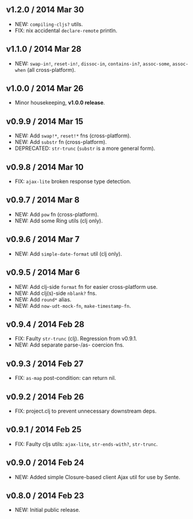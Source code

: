 ## v1.2.0 / 2014 Mar 30

 * NEW: `compiling-cljs?` utils.
 * FIX: nix accidental `declare-remote` println.


## v1.1.0 / 2014 Mar 28

 * NEW: `swap-in!`, `reset-in!`, `dissoc-in`, `contains-in?`, `assoc-some`, `assoc-when` (all cross-platform).


## v1.0.0 / 2014 Mar 26

 * Minor housekeeping, **v1.0.0 release**.


## v0.9.9 / 2014 Mar 15

 * NEW: Add `swap!*`, `reset!*` fns (cross-platform).
 * NEW: Add `substr` fn (cross-platform).
 * DEPRECATED: `str-trunc` (`substr` is a more general form).


## v0.9.8 / 2014 Mar 10

 * FIX: `ajax-lite` broken response type detection.


## v0.9.7 / 2014 Mar 8

 * NEW: Add `pow` fn (cross-platform).
 * NEW: Add some Ring utils (clj only).


## v0.9.6 / 2014 Mar 7

 * NEW: Add `simple-date-format` util (clj only).


## v0.9.5 / 2014 Mar 6

 * NEW: Add clj-side `format` fn for easier cross-platform use.
 * NEW: Add clj(s)-side `nblank?` fns.
 * NEW: Add `round*` alias.
 * NEW: Add `now-udt-mock-fn`, `make-timestamp-fn`.


## v0.9.4 / 2014 Feb 28

 * FIX: Faulty `str-trunc` (clj). Regression from v0.9.1.
 * NEW: Add separate parse-/as- coercion fns.


## v0.9.3 / 2014 Feb 27

 * FIX: `as-map` post-condition: can return nil.


## v0.9.2 / 2014 Feb 26

 * FIX: project.clj to prevent unnecessary downstream deps.


## v0.9.1 / 2014 Feb 25

 * FIX: Faulty cljs utils: `ajax-lite`, `str-ends-with?`, `str-trunc`.


## v0.9.0 / 2014 Feb 24

 * NEW: Added simple Closure-based client Ajax util for use by Sente.


## v0.8.0 / 2014 Feb 23

 * NEW: Initial public release.
